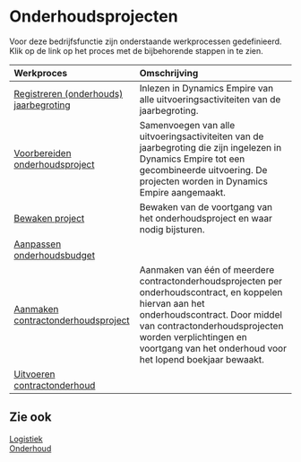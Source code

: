 # Onderhoudsprojecten

Voor deze bedrijfsfunctie zijn onderstaande werkprocessen gedefinieerd. Klik op de link op het proces met de bijbehorende stappen in te zien.

Werkproces | Omschrijving
:--- | :---
[Registreren (onderhouds) jaarbegroting](registreren-(onderhouds)-jaarbegroting/) | Inlezen in Dynamics Empire van alle uitvoeringsactiviteiten van de jaarbegroting.
[Voorbereiden onderhoudsproject](voorbereiden-onderhoudsproject/) | Samenvoegen van alle uitvoeringsactiviteiten van de jaarbegroting die zijn ingelezen in Dynamics Empire tot een gecombineerde uitvoering. De projecten worden in Dynamics Empire aangemaakt.
[Bewaken project](bewaken-project/) | Bewaken van de voortgang van het onderhoudsproject en waar nodig bijsturen.
[Aanpassen onderhoudsbudget](aanpassen-onderhoudsbudget/) | 
[Aanmaken contractonderhoudsproject](aanmaken-contractonderhoudsproject/) | Aanmaken van één of meerdere contractonderhoudsprojecten per onderhoudscontract, en koppelen hiervan aan het onderhoudscontract. Door middel van contractonderhoudsprojecten worden verplichtingen en voortgang van het onderhoud voor het lopend boekjaar bewaakt.
[Uitvoeren contractonderhoud](uitvoeren-contractonderhoud/) | 

## Zie ook

[Logistiek](../logistiek/)  
[Onderhoud](../onderhoud/)  
